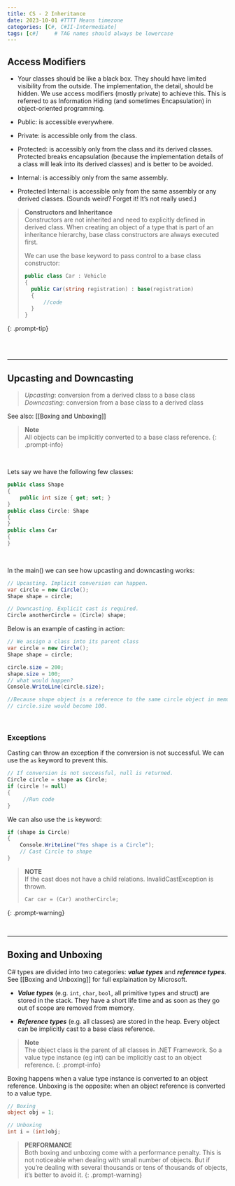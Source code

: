 ```yaml
---
title: CS - 2 Inheritance
date: 2023-10-01 #TTTT Means timezone
categories: [C#, C#II-Intermediate]
tags: [c#]     # TAG names should always be lowercase
---
```




## Access Modifiers
- Your classes should be like a black box. They should have limited visibility from the outside. The implementation, the detail, should be hidden. We use access modifiers (mostly private) to achieve this. This is referred to as Information Hiding (and sometimes Encapsulation) in object-oriented programming.

- Public: is accessible everywhere.

- Private: is accessible only from the class.

- Protected: is accessibly only from the class and its derived classes. Protected breaks encapsulation (because the implementation details of a class will leak into its derived classes) and is better to be avoided.

- Internal:  is accessibly only from the same assembly.

- Protected Internal: is accessible only from the same assembly or any derived classes. (Sounds weird? Forget it! It’s not really used.)



> **Constructors and Inheritance**\
> Constructors are not inherited and need to explicitly defined in derived class. When creating an object of a type that is part of an inheritance hierarchy, base class constructors are always executed first. 
> 
> We can use the base keyword to pass control to a base class constructor:
> ```cs
> public class Car : Vehicle 
> { 
> 	public Car(string registration) : base(registration) 
> 	{ 
> 		//code
> 	}
> }
{: .prompt-tip}

<br><br>

---
## Upcasting and Downcasting

> *Upcasting*: conversion from a derived class to a base class 
> *Downcasting*: conversion from a base class to a derived class 

See also: [[Boxing and Unboxing]]

> **Note**\
> All objects can be implicitly converted to a base class reference.
{: .prompt-info}

<br>

Lets say we have the following few classes:
```cs
public class Shape
{
    public int size { get; set; }
}
public class Circle: Shape 
{ 
}
public class Car
{
} 
```

<br>

In the main() we can see how upcasting and downcasting works:
```cs
// Upcasting. Implicit conversion can happen.
var circle = new Circle();
Shape shape = circle;

// Downcasting. Explicit cast is required.
Circle anotherCircle = (Circle) shape;
```


Below is an example of casting in action:
```cs
// We assign a class into its parent class
var circle = new Circle();
Shape shape = circle;

circle.size = 200;
shape.size = 100;
// what would happen?
Console.WriteLine(circle.size);

//Because shape object is a reference to the same circle object in memory
// circle.size would become 100.
```

<br>

### **Exceptions**
Casting can throw an exception if the conversion is not successful. We can use the ``as`` keyword to prevent this.

```cs
// If conversion is not successful, null is returned. 
Circle circle = shape as Circle; 
if (circle != null)
{
     //Run code
}
```

We can also use the ``is`` keyword:
```cs
if (shape is Circle)
{
    Console.WriteLine("Yes shape is a Circle");
    // Cast Circle to shape
}
```


> **NOTE**\
> If the cast does not have a child relations. InvalidCastException is thrown.
> ```cs
> Car car = (Car) anotherCircle;
> ```
{: .prompt-warning}

<br>

---
## Boxing and Unboxing
C# types are divided into two categories: **_value types_** and **_reference types_**. See [[Boxing and Unboxing]] for full explaination by Microsoft.

- **_Value types_** (e.g. `int`, `char`, `bool`, all primitive types and struct) are stored in the stack. 
They have a short life time and as soon as they go out of scope are removed from memory. 

- **_Reference types_** (e.g. all classes) are stored in the heap. Every object can be implicitly cast to a base class reference. 


> **Note**\
> The object class is the parent of all classes in .NET Framework. So a value type instance (eg int) can be implicitly cast to an object reference. 
{: .prompt-info}

Boxing happens when a value type instance is converted to an object reference.
Unboxing is the opposite: when an object reference is converted to a value type.
```cs
// Boxing 
object obj = 1;

// Unboxing 
int i = (int)obj;
```

> **PERFORMANCE**\
> Both boxing and unboxing come with a performance penalty. This is not noticeable when dealing with small number of objects. But if you’re dealing with several thousands or tens of thousands of objects, it’s better to avoid it.
{: .prompt-warning}

